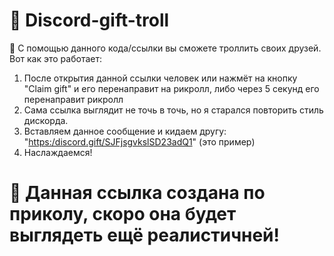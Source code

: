 # 🧨 Discord-gift-troll 
🎃 С помощью данного кода/ссылки вы сможете троллить своих друзей. Вот как это работает:
1. После открытия данной ссылки человек или нажмёт на кнопку "Claim gift" и его перенаправит на рикролл, либо через 5 секунд его перенаправит рикролл
2. Сама ссылка выглядит не точь в точь, но я старался повторить стиль дискорда.
3. Вставляем данное сообщение и кидаем другу: "[https:/discоrd.gift/SJFjsgvkslSD23adQ1](https://discordgiftforfriend.netlify.app/)" (это пример) 
4. Наслаждаемся!

# 📣 Данная ссылка создана по приколу, скоро она будет выглядеть ещё реалистичней!
